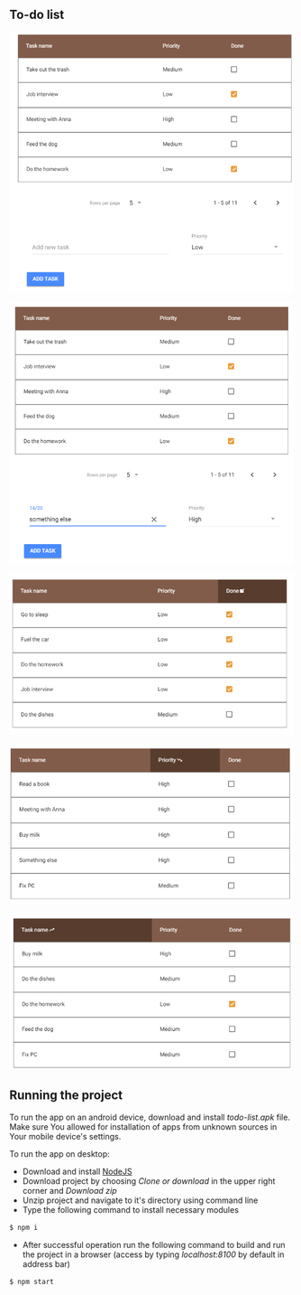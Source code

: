 ## To-do list

![](screenshots/1.png)

![](screenshots/2.png)

![](screenshots/3.png)

![](screenshots/4.png)

![](screenshots/5.png)

## Running the project
To run the app on an android device, download and install *todo-list.apk* file. Make sure You allowed for installation of apps from unknown sources in Your mobile device's settings.

To run the app on desktop:

* Download and install [NodeJS](https://nodejs.org/en/download/) 
* Download project by choosing *Clone or download* in the upper right corner and *Download zip*
* Unzip project and navigate to it's directory using command line
* Type the following command to install necessary modules
```sh
$ npm i
```
* After successful operation run the following command to build and run the project in a browser (access by typing *localhost:8100* by default in address bar)
```sh
$ npm start
```



